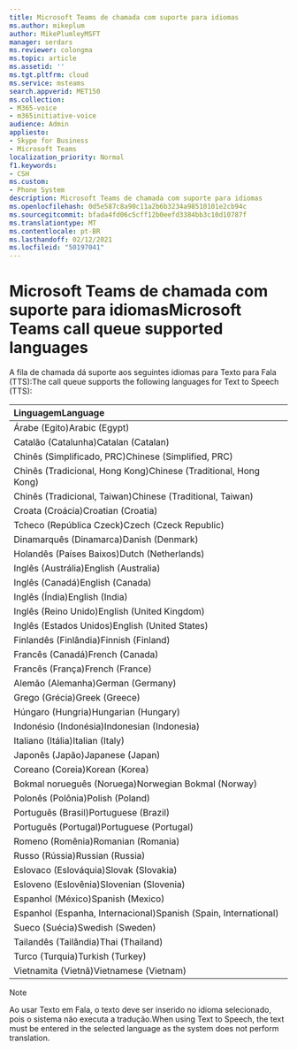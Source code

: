 ```yaml
---
title: Microsoft Teams de chamada com suporte para idiomas
ms.author: mikeplum
author: MikePlumleyMSFT
manager: serdars
ms.reviewer: colongma
ms.topic: article
ms.assetid: ''
ms.tgt.pltfrm: cloud
ms.service: msteams
search.appverid: MET150
ms.collection:
- M365-voice
- m365initiative-voice
audience: Admin
appliesto:
- Skype for Business
- Microsoft Teams
localization_priority: Normal
f1.keywords:
- CSH
ms.custom:
- Phone System
description: Microsoft Teams de chamada com suporte para idiomas
ms.openlocfilehash: 0d5e587c8a90c11a2b6b3234a98510101e2cb94c
ms.sourcegitcommit: bfada4fd06c5cff12b0eefd3384bb3c10d10787f
ms.translationtype: MT
ms.contentlocale: pt-BR
ms.lasthandoff: 02/12/2021
ms.locfileid: "50197041"
---
```

# <a name="microsoft-teams-call-queue-supported-languages"></a><span data-ttu-id="2a2c4-103">Microsoft Teams de chamada com suporte para idiomas</span><span class="sxs-lookup"><span data-stu-id="2a2c4-103">Microsoft Teams call queue supported languages</span></span>

<span data-ttu-id="2a2c4-104">A fila de chamada dá suporte aos seguintes idiomas para Texto para Fala (TTS):</span><span class="sxs-lookup"><span data-stu-id="2a2c4-104">The call queue supports the following languages for Text to Speech (TTS):</span></span>

|<span data-ttu-id="2a2c4-105">Linguagem</span><span class="sxs-lookup"><span data-stu-id="2a2c4-105">Language</span></span>                                |
|:---------------------------------------|
|<span data-ttu-id="2a2c4-106">Árabe (Egito)</span><span class="sxs-lookup"><span data-stu-id="2a2c4-106">Arabic (Egypt)</span></span>                          |
|<span data-ttu-id="2a2c4-107">Catalão (Catalunha)</span><span class="sxs-lookup"><span data-stu-id="2a2c4-107">Catalan (Catalan)</span></span>                       |
|<span data-ttu-id="2a2c4-108">Chinês (Simplificado, PRC)</span><span class="sxs-lookup"><span data-stu-id="2a2c4-108">Chinese (Simplified, PRC)</span></span>               |
|<span data-ttu-id="2a2c4-109">Chinês (Tradicional, Hong Kong)</span><span class="sxs-lookup"><span data-stu-id="2a2c4-109">Chinese (Traditional, Hong Kong)</span></span>        |
|<span data-ttu-id="2a2c4-110">Chinês (Tradicional, Taiwan)</span><span class="sxs-lookup"><span data-stu-id="2a2c4-110">Chinese (Traditional, Taiwan)</span></span>           |
|<span data-ttu-id="2a2c4-111">Croata (Croácia)</span><span class="sxs-lookup"><span data-stu-id="2a2c4-111">Croatian (Croatia)</span></span>                      |
|<span data-ttu-id="2a2c4-112">Tcheco (República Czeck)</span><span class="sxs-lookup"><span data-stu-id="2a2c4-112">Czech (Czeck Republic)</span></span>                  |
|<span data-ttu-id="2a2c4-113">Dinamarquês (Dinamarca)</span><span class="sxs-lookup"><span data-stu-id="2a2c4-113">Danish (Denmark)</span></span>                        |
|<span data-ttu-id="2a2c4-114">Holandês (Países Baixos)</span><span class="sxs-lookup"><span data-stu-id="2a2c4-114">Dutch (Netherlands)</span></span>                     |
|<span data-ttu-id="2a2c4-115">Inglês (Austrália)</span><span class="sxs-lookup"><span data-stu-id="2a2c4-115">English (Australia)</span></span>                     |
|<span data-ttu-id="2a2c4-116">Inglês (Canadá)</span><span class="sxs-lookup"><span data-stu-id="2a2c4-116">English (Canada)</span></span>                        |
|<span data-ttu-id="2a2c4-117">Inglês (Índia)</span><span class="sxs-lookup"><span data-stu-id="2a2c4-117">English (India)</span></span>                         |
|<span data-ttu-id="2a2c4-118">Inglês (Reino Unido)</span><span class="sxs-lookup"><span data-stu-id="2a2c4-118">English (United Kingdom)</span></span>                |
|<span data-ttu-id="2a2c4-119">Inglês (Estados Unidos)</span><span class="sxs-lookup"><span data-stu-id="2a2c4-119">English (United States)</span></span>                 |
|<span data-ttu-id="2a2c4-120">Finlandês (Finlândia)</span><span class="sxs-lookup"><span data-stu-id="2a2c4-120">Finnish (Finland)</span></span>                       |
|<span data-ttu-id="2a2c4-121">Francês (Canadá)</span><span class="sxs-lookup"><span data-stu-id="2a2c4-121">French (Canada)</span></span>                         |
|<span data-ttu-id="2a2c4-122">Francês (França)</span><span class="sxs-lookup"><span data-stu-id="2a2c4-122">French (France)</span></span>                         |
|<span data-ttu-id="2a2c4-123">Alemão (Alemanha)</span><span class="sxs-lookup"><span data-stu-id="2a2c4-123">German (Germany)</span></span>                        |
|<span data-ttu-id="2a2c4-124">Grego (Grécia)</span><span class="sxs-lookup"><span data-stu-id="2a2c4-124">Greek (Greece)</span></span>                          |
|<span data-ttu-id="2a2c4-125">Húngaro (Hungria)</span><span class="sxs-lookup"><span data-stu-id="2a2c4-125">Hungarian (Hungary)</span></span>                     |
|<span data-ttu-id="2a2c4-126">Indonésio (Indonésia)</span><span class="sxs-lookup"><span data-stu-id="2a2c4-126">Indonesian (Indonesia)</span></span>                  |
|<span data-ttu-id="2a2c4-127">Italiano (Itália)</span><span class="sxs-lookup"><span data-stu-id="2a2c4-127">Italian (Italy)</span></span>                         |
|<span data-ttu-id="2a2c4-128">Japonês (Japão)</span><span class="sxs-lookup"><span data-stu-id="2a2c4-128">Japanese (Japan)</span></span>                        |
|<span data-ttu-id="2a2c4-129">Coreano (Coreia)</span><span class="sxs-lookup"><span data-stu-id="2a2c4-129">Korean (Korea)</span></span>                          |
|<span data-ttu-id="2a2c4-130">Bokmal norueguês (Noruega)</span><span class="sxs-lookup"><span data-stu-id="2a2c4-130">Norwegian Bokmal (Norway)</span></span>               |
|<span data-ttu-id="2a2c4-131">Polonês (Polônia)</span><span class="sxs-lookup"><span data-stu-id="2a2c4-131">Polish (Poland)</span></span>                         |
|<span data-ttu-id="2a2c4-132">Português (Brasil)</span><span class="sxs-lookup"><span data-stu-id="2a2c4-132">Portuguese (Brazil)</span></span>                     |
|<span data-ttu-id="2a2c4-133">Português (Portugal)</span><span class="sxs-lookup"><span data-stu-id="2a2c4-133">Portuguese (Portugal)</span></span>                   |
|<span data-ttu-id="2a2c4-134">Romeno (Romênia)</span><span class="sxs-lookup"><span data-stu-id="2a2c4-134">Romanian (Romania)</span></span>                      |
|<span data-ttu-id="2a2c4-135">Russo (Rússia)</span><span class="sxs-lookup"><span data-stu-id="2a2c4-135">Russian (Russia)</span></span>                        |
|<span data-ttu-id="2a2c4-136">Eslovaco (Eslováquia)</span><span class="sxs-lookup"><span data-stu-id="2a2c4-136">Slovak (Slovakia)</span></span>                       |
|<span data-ttu-id="2a2c4-137">Esloveno (Eslovênia)</span><span class="sxs-lookup"><span data-stu-id="2a2c4-137">Slovenian (Slovenia)</span></span>                    |
|<span data-ttu-id="2a2c4-138">Espanhol (México)</span><span class="sxs-lookup"><span data-stu-id="2a2c4-138">Spanish (Mexico)</span></span>                        |
|<span data-ttu-id="2a2c4-139">Espanhol (Espanha, Internacional)</span><span class="sxs-lookup"><span data-stu-id="2a2c4-139">Spanish (Spain, International)</span></span>          |
|<span data-ttu-id="2a2c4-140">Sueco (Suécia)</span><span class="sxs-lookup"><span data-stu-id="2a2c4-140">Swedish (Sweden)</span></span>                        |
|<span data-ttu-id="2a2c4-141">Tailandês (Tailândia)</span><span class="sxs-lookup"><span data-stu-id="2a2c4-141">Thai (Thailand)</span></span>                         |
|<span data-ttu-id="2a2c4-142">Turco (Turquia)</span><span class="sxs-lookup"><span data-stu-id="2a2c4-142">Turkish (Turkey)</span></span>                        |
|<span data-ttu-id="2a2c4-143">Vietnamita (Vietnã)</span><span class="sxs-lookup"><span data-stu-id="2a2c4-143">Vietnamese (Vietnam)</span></span>                    |

> [!NOTE]
> <span data-ttu-id="2a2c4-144">Ao usar Texto em Fala, o texto deve ser inserido no idioma selecionado, pois o sistema não executa a tradução.</span><span class="sxs-lookup"><span data-stu-id="2a2c4-144">When using Text to Speech, the text must be entered in the selected language as the system does not perform translation.</span></span>
